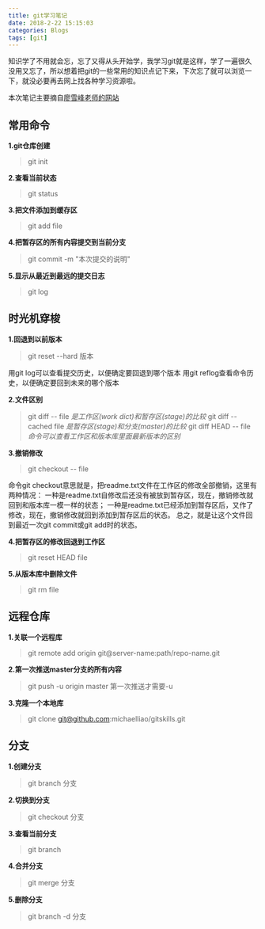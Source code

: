 ```yaml
---
title: git学习笔记
date: 2018-2-22 15:15:03
categories: Blogs
tags: [git]
---
```




知识学了不用就会忘，忘了又得从头开始学，我学习git就是这样，学了一遍很久没用又忘了，所以想着把git的一些常用的知识点记下来，下次忘了就可以浏览一下，就没必要再去网上找各种学习资源啦。<!--more-->

本次笔记主要摘自[廖雪峰老师的网站](https://www.liaoxuefeng.com/wiki/0013739516305929606dd18361248578c67b8067c8c017b000)
## 常用命令

**1.git仓库创建**
> git init

**2.查看当前状态**
> git status

**3.把文件添加到缓存区**
> git add file

**4.把暂存区的所有内容提交到当前分支**
> git commit -m "本次提交的说明"

**5.显示从最近到最远的提交日志**
> git log

## 时光机穿梭

**1.回退到以前版本**
> git reset --hard 版本

用git log可以查看提交历史，以便确定要回退到哪个版本
用git reflog查看命令历史，以便确定要回到未来的哪个版本

**2.文件区别**
> git diff -- file *是工作区(work dict)和暂存区(stage)的比较*
git diff --cached file  *是暂存区(stage)和分支(master)的比较*
git diff HEAD -- file  *命令可以查看工作区和版本库里面最新版本的区别*

**3.撤销修改**
> git checkout -- file

命令git checkout意思就是，把readme.txt文件在工作区的修改全部撤销，这里有两种情况：
一种是readme.txt自修改后还没有被放到暂存区，现在，撤销修改就回到和版本库一模一样的状态；
一种是readme.txt已经添加到暂存区后，又作了修改，现在，撤销修改就回到添加到暂存区后的状态。
总之，就是让这个文件回到最近一次git commit或git add时的状态。

**4.把暂存区的修改回退到工作区**
> git reset HEAD file

**5.从版本库中删除文件**
> git rm file

## 远程仓库

**1.关联一个远程库**
> git remote add origin git@server-name:path/repo-name.git

**2.第一次推送master分支的所有内容**
> git push -u origin master  第一次推送才需要-u

**3.克隆一个本地库**
> git clone git@github.com:michaelliao/gitskills.git

## 分支

**1.创建分支**
> git branch 分支

**2.切换到分支**
> git checkout 分支

**3.查看当前分支**
> git branch

**4.合并分支**
> git merge 分支

**5.删除分支**
> git branch -d 分支